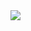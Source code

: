 <img src="https://capsule-render.vercel.app/api?type=Waving&color=gradient&height=250&section=header&text=Hi there👋&fontSize=100" />
